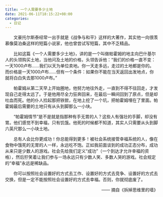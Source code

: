 ```yaml
---
title: 一个人需要多少土地
date: 2021-06-11T18:15:22+08:00
categories:
  - 日记
---
```


　　文豪托尔斯泰经常一出手就是《战争与和平》这样的大著作，其实他一向很羡慕像莫泊桑这样的短篇小说家，他也曾尝试写短篇，其中不乏精品。

　　比如这篇《一个人需要多少土地》，讲的是一个叫做帕霍姆的地主向巴什基尔人的头领购买土地，当他问及土地的价格，头领告诉他：“我们的价格一直不变：一天1000卢布……我们以天为单位卖地。你一天走多远，走过的土地都是你的。而价格是一天1000卢布……但有一个条件：如果你不能在当天返回出发地点，你就将白白失去那1000卢布。”

　　帕霍姆从第二天早上开始圈地，他努力地往外走，一直到不得不往回走，才发现自己走得太远了。于是他用尽全力狂奔回来，在最后一瞬间回到了原点，但是却吐血而死。他的仆人捡起那把铁锨，在地上挖了一个坑，把帕霍姆埋在了里面。帕霍姆最后需要的土地只有从头到脚那么一小块。

　　“帕霍姆情节”是不是就是指那种有手无胃的人？这些人有强壮的手脚，却没有胃。他们感觉不到幸福，只有饥饿。他死的时候都不知道，其实人只需要从头到脚六英尺那么一小块土地。

　　总有人会比你更成功！你总能得到更多！被社会系统接管幸福系统的人，像在食物中饿死的无胃的人一样，永远吃不饱。正如我前面谈到的成功正态分布，成功从来只是少数人的游戏。社会先给我们定义“成功”（一个到达才允许幸福的资格），然后狞笑着让我们参与一场永远只有少数人笑、多数人哭的游戏。社会规定的“幸福”永远是稀缺品。

　　你可以按照社会设置好的方式去工作、设置好的方式去竞争、设置好的方式去交换，但是一定不能按照社会设置好的方式去幸福。否则，你就彻底废了。

<p style="text-align: right;">—— 摘自《拆掉思维里的墙》</p>